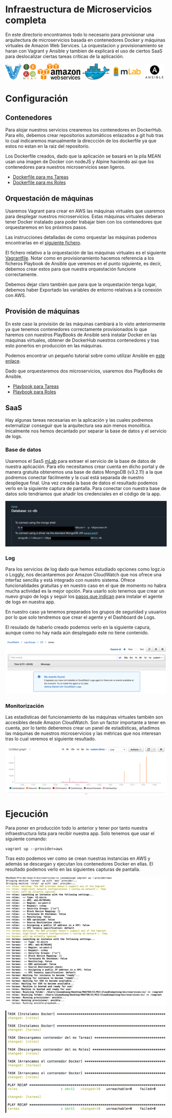 # Infraestructura de Microservicios completa

En este directorio encontramos todo lo necesario para provisionar una arquitectura de microservicios basada en contenedores Docker y máquinas virtuales de Amazon Web Services. La orquestacion y provisionamiento se haran con Vagrant y Ansible y tambien de explicará el uso de ciertos SaaS para deslocalizar ciertas tareas críticas de la aplicación. 


![Imagen 1][1] ![Imagen 2][2] ![Imagen 3][3]  ![Imagen 4][4]  ![Imagen 5][5] ![Imagen 6][6] 


 [1]: ../images/logovagrant.png
 [2]: ../images/logomean.png 
 [3]: ../images/logoaws.png
 [4]: ../images/logodocker.png
 [5]: ../images/logomlab.png
 [6]: ../images/logoansible.png


# Configuración


## Contenedores


Para alojar nuestros servicios crearemos los contenedores en DockerHub. Para ello, debemos crear repositorios automáticos enlazados a git hub tras lo cual indicaremos manualmente la direccción de los dockerfile ya que estos no estan en la raiz del repositorio. 

Los Dockerfile creados, dado que la aplicación se basará en la pila MEAN usan una imagen de Docker con nodeJS y Alpine haciendo así que los contenedores para nuestros microservicios sean ligeros. 

- [Dockerfile para ms Tareas](https://github.com/joseangeldiazg/MII-CloudComputing/blob/master/microservices-iv/dockerfileTareas)
- [Dockerfile para ms Roles](https://github.com/joseangeldiazg/MII-CloudComputing/blob/master/microservices-iv/dockerfileRoles)


## Orquestación de máquinas 

Usaremos Vagrant para crear en AWS las máquinas virtuales que usaremos para desplegar nuestros microservicios. Estas máquinas virtuales deberan tener Docker instalado para poder trabajar bien con los contenedores que orquestaremos en los próximos pasos. 

Las instrucciones detalladas de como orquestar las máquinas podemos encontrarlas en el [siguiente fichero](https://github.com/joseangeldiazg/MII-CloudComputing/tree/master/orquestacion). 


El fichero relativo a la orquestación de las máquinas virtuales es el siguiente [Vagrantfile](https://github.com/joseangeldiazg/MII-CloudComputing/blob/master/microservices-iv/Vagrantfile). Notar como en provisionamiento hacemos referencia a los ficheros Playbook de Ansible que veremos en el punto siguiente, es decir, debemos crear estos para que nuestra orquestación funcione correctamente. 

Debemos dejar claro también que para que la orquestación tenga lugar, debemos haber Exportado las variables de entorno relativas a la conexión con AWS. 


## Provisión de máquinas 

En este caso la provisión de las máquinas cambiará a lo visto anteriormente ya que tenemos contenedores correctamente provisionados lo que haremos con nuestros PlayBooks de Ansible será instalar Docker en las máquinas virtuales, obtener de DockerHub nuestros contenedores y tras esto ponerlos en producción en las máquinas. 

Podemos encontrar un pequeño tutorial sobre como utilizar Ansible en [este enlace](https://github.com/joseangeldiazg/MII-CloudComputing/tree/master/aprovisionamiento/Ansible). 

Dado que orquestaremos dos microservicios, usaremos dos PlayBooks de Ansible. 

- [Playbook para Tareas](https://github.com/joseangeldiazg/MII-CloudComputing/blob/master/microservices-iv/tareas.yml)
- [Playbook para Roles](https://github.com/joseangeldiazg/MII-CloudComputing/blob/master/microservices-iv/roles.yml)


## SaaS

Hay algunas tareas necesarias en la aplicación y las cuales podremos externalizar conseguir que la arquitectura sea aún menos monolítica. Inicalmente nos hemos decantado por separar la base de datos y el servicio de logs. 


### Base de datos

Usaremos el SasS [mLab](www.mlab.com) para extraer el servicio de la base de datos de nuestra aplicación. Para ello necesitamos crear cuenta en dicho portal y de manera gratuita obtenemos una base de datos MongoDB (v3.2.11) a la que podremos conectar fácilmente y la cual está separada de nuestro despliegue final. Una vez creada la base de datos el resultado podemos verlo en la siguiente captura de pantalla. Para conectar con nuestra base de datos solo tendriamos que añadir los credenciales en el código de la app. 


![BD en mLab](../images/bdmlab.png)


### Log

Para los servicios de log dado que hemos estudiado opciones como logz.io o Loggly, nos decantaremos por Amazon CloudWatch que nos ofrece una interfaz sencilla y está integrado con nuestro sistema. Ofrece funcionalidades gratuitas y en nuestro caso en el que de momento no habra mucha actividad es la mejor opción. Para usarlo solo tenemos que crear un nuevo grupo de logs y seguir los [pasos que indican](https://docs.aws.amazon.com/AmazonCloudWatch/latest/logs/QuickStartEC2Instance.html) para instalar el agente de logs en nuestra app. 

En nuestro caso ya tenemos preparados los grupos de seguridad y usuarios por lo que solo tendremos que crear el agente y el Dashboard de Logs. 

El resulado de haberlo creado podemos verlo en la siguiente capura, aunque como no hay nada aún desplegado este no tiene contenido. 


![Logs](../images/logs.png)


### Monitorización

Las estadísticas del funcionamiento de las máquinas virtuales también son accesibles desde Amazon CloudWatch. Son un factor importante a tener en cuenta, por lo tanto deberemos crear un panel de estadísticas, añadimos las máquinas de nuestros microservicios y las métricas que nos interesan tras lo cual veremos el siguiente resultado.

![Metricas](../images/metrics.png)


# Ejecución 

Para poner en producción todo lo anterior y tener por tanto nuestra infraestructura lista para recibir nuestra app. Solo tenemos que usar el siguiente comando:

	vagrant up --provider=aws 

Tras esto podemos ver como se crean nuestras instancias en AWS y además se descargan y ejecutan los contenedores Docker en ellas. El resultado podemos verlo en las siguientes capturas de pantalla. 

![Creación de las instacias](../images/msaws.png)

![Instalacion de Docker con Ansible](../images/msdocker.png)



